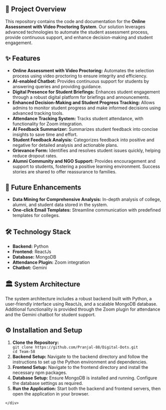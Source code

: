 <!DOCTYPE html>
<html lang="en">
<head>
    <meta charset="UTF-8">
    <meta name="viewport" content="width=device-width, initial-scale=1.0">
    <title>Online Assessment with Video Proctoring System - README</title>
</head>
<body>
    <div class="container">
        <!-- Project Overview Section -->
        <div class="section">
            <h2>📄 Project Overview</h2>
            <p>
                This repository contains the code and documentation for the <strong>Online Assessment with Video Proctoring System</strong>. 
                Our solution leverages advanced technologies to automate the student assessment process, provide continuous support, 
                and enhance decision-making and student engagement.
            </p>
        </div>
        <!-- Features Section -->
        <div class="section">
            <h2>✨ Features</h2>
            <ul>
                <li><strong>Online Assessment with Video Proctoring:</strong> Automates the selection process using video proctoring to ensure integrity and efficiency.</li>
                <li><strong>AI-enabled Chatbot:</strong> Provides continuous support for students by answering queries and providing guidance.</li>
                <li><strong>Digital Presence for Student Briefings:</strong> Enhances student engagement through a robust digital platform for briefings and announcements.</li>
                <li><strong>Enhanced Decision-Making and Student Progress Tracking:</strong> Allows admins to monitor student progress and make informed decisions using advanced tracking tools.</li>
                <li><strong>Attendance Tracking System:</strong> Tracks student attendance, with functionality for Zoom integration.</li>
                <li><strong>AI Feedback Summarizer:</strong> Summarizes student feedback into concise insights to save time and effort.</li>
                <li><strong>Student Feedback Analysis:</strong> Categorizes feedback into positive and negative for detailed analysis and actionable plans.</li>
                <li><strong>Grievance Form:</strong> Identifies and resolves student issues quickly, helping reduce dropout rates.</li>
                <li><strong>Alumni Community and NGO Support:</strong> Provides encouragement and support to students, fostering a positive learning environment. Success stories are shared to offer reassurance to families.</li>
            </ul>
        </div>
        <!-- Future Enhancements Section -->
        <div class="section">
            <h2>🔮 Future Enhancements</h2>
            <ul>
                <li><strong>Data Mining for Comprehensive Analysis:</strong> In-depth analysis of college, alumni, and student data stored in the system.</li>
                <li><strong>One-click Email Templates:</strong> Streamline communication with predefined templates for colleges.</li>
            </ul>
        </div>
        <!-- Technology Stack Section -->
        <div class="section">
            <h2>🛠️ Technology Stack</h2>
            <ul>
                <li><strong>Backend:</strong> Python</li>
                <li><strong>Frontend:</strong> ReactJs</li>
                <li><strong>Database:</strong> MongoDB</li>
                <li><strong>Attendance Plugin:</strong> Zoom integration</li>
                <li><strong>Chatbot:</strong> Gemini</li>
            </ul>
        </div>
        <!-- System Architecture Section -->
        <div class="section">
            <h2>🏛️ System Architecture</h2>
            <p>
                The system architecture includes a robust backend built with Python, a user-friendly interface using ReactJs, 
                and a scalable MongoDB database. Additional functionality is provided through the Zoom plugin for attendance 
                and the Gemini chatbot for student support.
            </p>
        </div>
        <!-- Installation and Setup Section -->
        <div class="section">
            <h2>⚙️ Installation and Setup</h2>
            <ol>
                <li><strong>Clone the Repository:</strong>
                    <div class="code">
                        <code>git clone https://github.com/Pranjal-88/Digital-Dots.git</code><br>
                        <code>cd Team-58</code>
                    </div>
                </li>
                <li><strong>Backend Setup:</strong> Navigate to the backend directory and follow the instructions to set up the Python environment and dependencies.</li>
                <li><strong>Frontend Setup:</strong> Navigate to the frontend directory and install the necessary npm packages.</li>
                <li><strong>Database Setup:</strong> Ensure MongoDB is installed and running. Configure the database settings as required.</li>
                <li><strong>Run the Application:</strong> Start both the backend and frontend servers, then open the application in your browser.</li>
            </ol>
        </div>
        
    </div>
</body>
</html>
